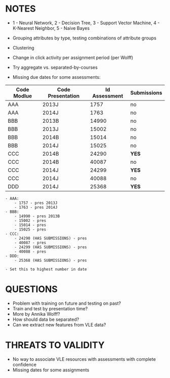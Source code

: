 # NOTES

- 1 - Neural Network, 2 - Decision Tree, 3 - Support Vector Machine, 4 - K-Nearest Neighbor, 5 - Naive Bayes

- Grouping attributes by type, testing combinations of attribute groups

- Clustering

- Change in click activity per assignment period (per Wolff)

- Try aggregate vs. separated-by-courses

- Missing due dates for some assessments:

| Code Modlue | Code Presentation | Id Assessment | Submissions |
| ----------- | ----------------- | ------------- | ----------- |
| AAA         | 2013J             | 1757          | no          |
| AAA         | 2014J             | 1763          | no          |
| BBB         | 2013B             | 14990         | no          |
| BBB         | 2013J             | 15002         | no          |
| BBB         | 2014B             | 15014         | no          |
| BBB         | 2014J             | 15025         | no          |
| CCC         | 2014B             | 24290         | **YES**     |
| CCC         | 2014B             | 40087         | no          |
| CCC         | 2014J             | 24299         | **YES**     |
| CCC         | 2014J             | 40088         | no          |
| DDD         | 2014J             | 25368         | **YES**     |


    - AAA:
        - 1757 - pres 2013J
        - 1763 - pres 2014J
    - BBB:
        - 14990 - pres 2013B
        - 15002 - pres 
        - 15014 - pres
        - 15025 - pres
    - CCC:
        - 24290 (HAS SUBMISSIONS) - pres
        - 40087 - pres
        - 24299 (HAS SUBMISSIONS) - pres
        - 40088 - pres
    - DDD:
        - 25368 (HAS SUBMISSIONS) - pres

    - Set this to highest number in date

# QUESTIONS

- Problem with training on future and testing on past?
- Train and test by presentation time?
- More by Annika Wolff?
- How should data be separated?
- Can we extract new features from VLE data?

# THREATS TO VALIDITY

- No way to associate VLE resources with assessments with complete confidence
- Missing dates for some assignments